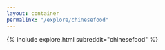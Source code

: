```yaml
---
layout: container
permalink: "/explore/chinesefood"
---
```


<link rel="stylesheet" type="text/css" href="/static/css/explore.css">
{% include explore.html subreddit="chinesefood" %}
